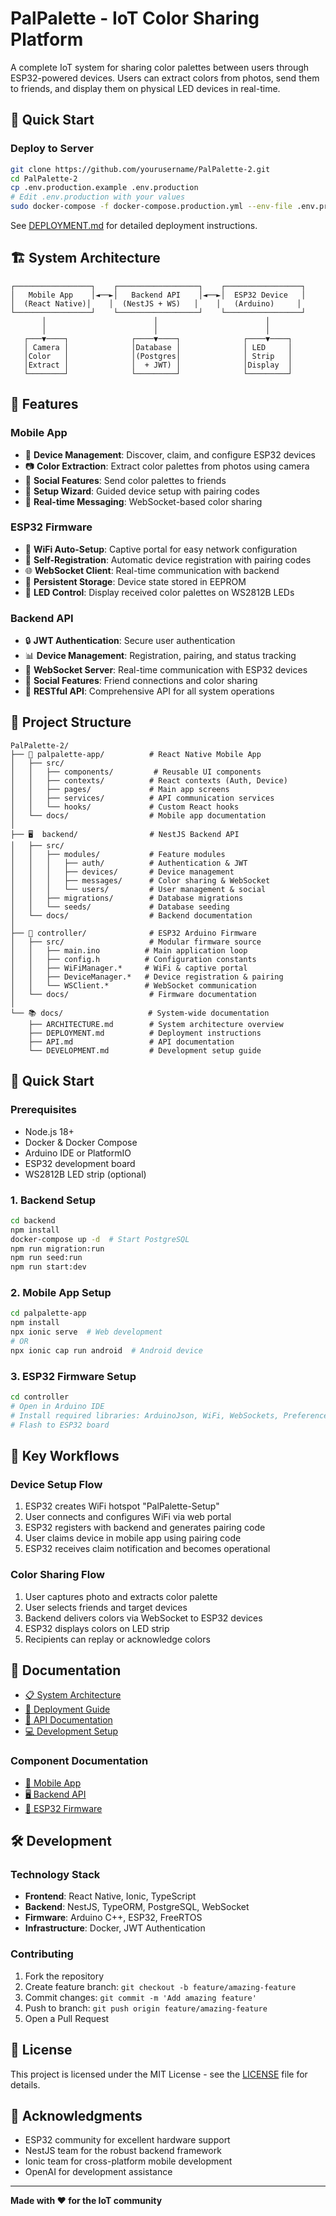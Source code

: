 # PalPalette - IoT Color Sharing Platform

A complete IoT system for sharing color palettes between users through ESP32-powered devices. Users can extract colors from photos, send them to friends, and display them on physical LED devices in real-time.

## 🚀 Quick Start

### Deploy to Server

```bash
git clone https://github.com/yourusername/PalPalette-2.git
cd PalPalette-2
cp .env.production.example .env.production
# Edit .env.production with your values
sudo docker-compose -f docker-compose.production.yml --env-file .env.production up -d --build
```

See [DEPLOYMENT.md](DEPLOYMENT.md) for detailed deployment instructions.

## 🏗️ System Architecture

```
┌─────────────────┐    ┌──────────────────┐    ┌─────────────────┐
│   Mobile App    │◄──►│   Backend API    │◄──►│  ESP32 Device   │
│  (React Native)│    │  (NestJS + WS)   │    │   (Arduino)     │
└─────────────────┘    └──────────────────┘    └─────────────────┘
       │                        │                        │
       │                        │                        │
   ┌───▼────┐              ┌────▼────┐              ┌────▼────┐
   │ Camera │              │Database │              │ LED     │
   │Color   │              │(Postgres│              │ Strip   │
   │Extract │              │  + JWT) │              │Display  │
   └────────┘              └─────────┘              └─────────┘
```

## 🚀 Features

### **Mobile App**

- 📱 **Device Management**: Discover, claim, and configure ESP32 devices
- 📷 **Color Extraction**: Extract color palettes from photos using camera
- 👥 **Social Features**: Send color palettes to friends
- 🔧 **Setup Wizard**: Guided device setup with pairing codes
- 💬 **Real-time Messaging**: WebSocket-based color sharing

### **ESP32 Firmware**

- 📡 **WiFi Auto-Setup**: Captive portal for easy network configuration
- 🔐 **Self-Registration**: Automatic device registration with pairing codes
- 🌐 **WebSocket Client**: Real-time communication with backend
- 💾 **Persistent Storage**: Device state stored in EEPROM
- 🎨 **LED Control**: Display received color palettes on WS2812B LEDs

### **Backend API**

- 🔒 **JWT Authentication**: Secure user authentication
- 📊 **Device Management**: Registration, pairing, and status tracking
- 🔌 **WebSocket Server**: Real-time communication with ESP32 devices
- 👫 **Social Features**: Friend connections and color sharing
- 📂 **RESTful API**: Comprehensive API for all system operations

## 📁 Project Structure

```
PalPalette-2/
├── 📱 palpalette-app/          # React Native Mobile App
│   ├── src/
│   │   ├── components/         # Reusable UI components
│   │   ├── contexts/          # React contexts (Auth, Device)
│   │   ├── pages/             # Main app screens
│   │   ├── services/          # API communication services
│   │   └── hooks/             # Custom React hooks
│   └── docs/                  # Mobile app documentation
│
├── 🖥️  backend/                # NestJS Backend API
│   ├── src/
│   │   ├── modules/           # Feature modules
│   │   │   ├── auth/          # Authentication & JWT
│   │   │   ├── devices/       # Device management
│   │   │   ├── messages/      # Color sharing & WebSocket
│   │   │   └── users/         # User management & social
│   │   ├── migrations/        # Database migrations
│   │   └── seeds/             # Database seeding
│   └── docs/                  # Backend documentation
│
├── 🔧 controller/              # ESP32 Arduino Firmware
│   ├── src/                   # Modular firmware source
│   │   ├── main.ino          # Main application loop
│   │   ├── config.h          # Configuration constants
│   │   ├── WiFiManager.*     # WiFi & captive portal
│   │   ├── DeviceManager.*   # Device registration & pairing
│   │   └── WSClient.*        # WebSocket communication
│   └── docs/                  # Firmware documentation
│
└── 📚 docs/                   # System-wide documentation
    ├── ARCHITECTURE.md        # System architecture overview
    ├── DEPLOYMENT.md          # Deployment instructions
    ├── API.md                 # API documentation
    └── DEVELOPMENT.md         # Development setup guide
```

## 🔧 Quick Start

### Prerequisites

- Node.js 18+
- Docker & Docker Compose
- Arduino IDE or PlatformIO
- ESP32 development board
- WS2812B LED strip (optional)

### 1. Backend Setup

```bash
cd backend
npm install
docker-compose up -d  # Start PostgreSQL
npm run migration:run
npm run seed:run
npm run start:dev
```

### 2. Mobile App Setup

```bash
cd palpalette-app
npm install
npx ionic serve  # Web development
# OR
npx ionic cap run android  # Android device
```

### 3. ESP32 Firmware Setup

```bash
cd controller
# Open in Arduino IDE
# Install required libraries: ArduinoJson, WiFi, WebSockets, Preferences
# Flash to ESP32 board
```

## 🌟 Key Workflows

### **Device Setup Flow**

1. ESP32 creates WiFi hotspot "PalPalette-Setup"
2. User connects and configures WiFi via web portal
3. ESP32 registers with backend and generates pairing code
4. User claims device in mobile app using pairing code
5. ESP32 receives claim notification and becomes operational

### **Color Sharing Flow**

1. User captures photo and extracts color palette
2. User selects friends and target devices
3. Backend delivers colors via WebSocket to ESP32 devices
4. ESP32 displays colors on LED strip
5. Recipients can replay or acknowledge colors

## 📖 Documentation

- [📋 System Architecture](docs/ARCHITECTURE.md)
- [🚀 Deployment Guide](docs/DEPLOYMENT.md)
- [📡 API Documentation](docs/API.md)
- [💻 Development Setup](docs/DEVELOPMENT.md)

### Component Documentation

- [📱 Mobile App](palpalette-app/docs/README.md)
- [🖥️ Backend API](backend/docs/README.md)
- [🔧 ESP32 Firmware](controller/docs/README.md)

## 🛠️ Development

### Technology Stack

- **Frontend**: React Native, Ionic, TypeScript
- **Backend**: NestJS, TypeORM, PostgreSQL, WebSocket
- **Firmware**: Arduino C++, ESP32, FreeRTOS
- **Infrastructure**: Docker, JWT Authentication

### Contributing

1. Fork the repository
2. Create feature branch: `git checkout -b feature/amazing-feature`
3. Commit changes: `git commit -m 'Add amazing feature'`
4. Push to branch: `git push origin feature/amazing-feature`
5. Open a Pull Request

## 📄 License

This project is licensed under the MIT License - see the [LICENSE](LICENSE) file for details.

## 🙏 Acknowledgments

- ESP32 community for excellent hardware support
- NestJS team for the robust backend framework
- Ionic team for cross-platform mobile development
- OpenAI for development assistance

---

**Made with ❤️ for the IoT community**
